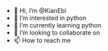 - 👋 Hi, I’m @KianEbi
- 👀 I’m interested in python
- 🌱 I’m currently learning python
- 💞️ I’m looking to collaborate on 
- 📫 How to reach me 

<!---
kianGithub/kianGithub is a ✨ special ✨ repository because its `README.md` (this file) appears on your GitHub profile.
You can click the Preview link to take a look at your changes.
--->
